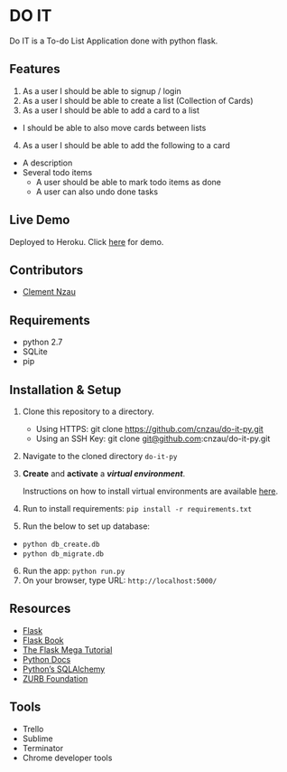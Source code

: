 # DO IT
Do IT is a To-do List Application done with python flask.

## Features
1. As a user I should be able to signup / login
2. As a user I should be able to create a list (Collection of Cards)
3. As a user I should be able to add a card to a list
  * I should be able to also move cards between lists
4. As a user I should be able to add the following to a card
  * A description
  * Several todo items
    - A user should be able to mark todo items as done
    - A user can also undo done tasks

## Live Demo
Deployed to Heroku. Click [here](https://do-it-py.herokuapp.com/) for demo.

## Contributors
* [Clement Nzau](https://github.com/cnzau)

## Requirements
* python 2.7
* SQLite
* pip

## Installation & Setup
1. Clone this repository to a directory.
    * Using HTTPS: git clone https://github.com/cnzau/do-it-py.git
    * Using an SSH Key: git clone git@github.com:cnzau/do-it-py.git
2. Navigate to the cloned directory ```do-it-py```
3. **Create** and **activate** a _**virtual environment**_.
   
   Instructions on how to install virtual environments are available [here](http://docs.python-guide.org/en/latest/dev/virtualenvs/).
4. Run to install requirements: ```pip install -r requirements.txt```
5. Run the below to set up database:
  - ```python db_create.db```
  - ```python db_migrate.db```
6. Run the app: ```python run.py```
7. On your browser, type URL: ```http://localhost:5000/```

## Resources
* [Flask](http://flask.pocoo.org/)
* [Flask Book](https://flaskbook.com/)
* [The Flask Mega Tutorial](https://https://blog.miguelgrinberg.com/post/the-flask-mega-tutorial-part-i-hello-world/)
* [Python Docs](https://docs.python.org/2.7/)
* [Python’s SQLAlchemy](http://pythoncentral.io/introductory-tutorial-python-sqlalchemy/)
* [ZURB Foundation](http://foundation.zurb.com/)

## Tools
* Trello
* Sublime
* Terminator
* Chrome developer tools
